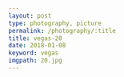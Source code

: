 ```yaml
---
layout: post
type: photography, picture
permalink: /photography/:title
title: vegas-20
date: 2018-01-08
keyword: vegas
imgpath: 20.jpg
---
```



